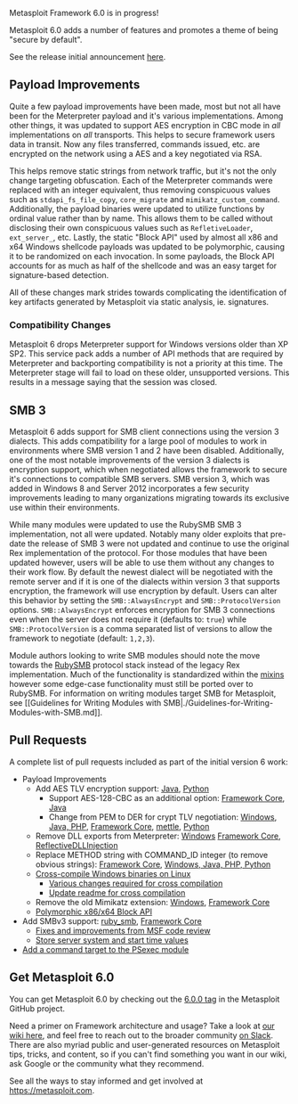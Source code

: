 Metasploit Framework 6.0 is in progress!

Metasploit 6.0 adds a number of features and promotes a theme of being "secure by default".

See the release initial announcement [here](https://blog.rapid7.com/2020/08/06/metasploit-6-now-under-active-development/).

## Payload Improvements

Quite a few payload improvements have been made, most but not all have been for the Meterpreter payload and it's various implementations. Among other things, it was updated to support AES encryption in CBC mode in _all_ implementations on _all_ transports. This helps to secure framework users data in transit. Now any files transferred, commands issued, etc. are encrypted on the network using a AES and a key negotiated via RSA.

This helps remove static strings from network traffic, but it's not the only change targeting obfuscation. Each of the Meterpreter commands were replaced with an integer equivalent, thus removing conspicuous values such as `stdapi_fs_file_copy`, `core_migrate` and `mimikatz_custom_command`. Additionally, the payload binaries were updated to utilize functions by ordinal value rather than by name. This allows them to be called without disclosing their own conspicuous values such as `RefletiveLoader`, `ext_server_`, etc. Lastly, the static "Block API" used by almost all x86 and x64 Windows shellcode payloads was updated to be polymorphic, causing it to be randomized on each invocation. In some payloads, the  Block API accounts for as much as half of the shellcode and was an easy target for signature-based detection.

All of these changes mark strides towards complicating the identification of key artifacts generated by Metasploit via static analysis, ie. signatures.

### Compatibility Changes

Metasploit 6 drops Meterpreter support for Windows versions older than XP SP2. This service pack adds a number of API methods that are required by Meterpreter and backporting compatibility is not a priority at this time. The Meterpreter stage will fail to load on these older, unsupported versions. This results in a message saying that the session was closed.

## SMB 3

Metasploit 6 adds support for SMB client connections using the version 3 dialects. This adds compatibility for a large pool of modules to work in environments where SMB version 1 and 2 have been disabled. Additionally, one of the most notable improvements of the version 3 dialects is encryption support, which when negotiated allows the framework to secure it's connections to compatible SMB servers. SMB version 3, which was added in Windows 8 and Server 2012 incorporates a few security improvements leading to many organizations migrating towards its exclusive use within their environments.

While many modules were updated to use the RubySMB SMB 3 implementation, not all were updated. Notably many older exploits that pre-date the release of SMB 3 were not updated and continue to use the original Rex implementation of the protocol. For those modules that have been updated however, users will be able to use them without any changes to their work flow. By default the newest dialect will be negotiated with the remote server and if it is one of the dialects within version 3 that supports encryption, the framework will use encryption by default. Users can alter this behavior by setting the `SMB::AlwaysEncrypt` and `SMB::ProtocolVersion` options. `SMB::AlwaysEncrypt` enforces encryption for SMB 3 connections even when the server does not require it (defaults to: `true`) while `SMB::ProtocolVersion` is a comma separated list of versions to allow the framework to negotiate (default: `1,2,3`).

Module authors looking to write SMB modules should note the move towards the [RubySMB](https://github.com/rapid7/ruby_smb) protocol stack instead of the legacy Rex implementation. Much of the functionality is standardized within the [mixins](https://github.com/rapid7/metasploit-framework/tree/master/lib/msf/core/exploit/smb) however some edge-case functionality must still be ported over to RubySMB. For information on writing modules target SMB for Metasploit, see [[Guidelines for Writing Modules with SMB|./Guidelines-for-Writing-Modules-with-SMB.md]].

## Pull Requests

A complete list of pull requests included as part of the initial version 6 work:

* Payload Improvements
    * Add AES TLV encryption support: [Java](https://github.com/rapid7/metasploit-payloads/pull/400), [Python](https://github.com/rapid7/metasploit-framework/pull/13432)
        * Support AES-128-CBC as an additional option: [Framework Core](https://github.com/rapid7/metasploit-framework/pull/13783), [Java](https://github.com/rapid7/metasploit-payloads/pull/418)
        * Change from PEM to DER for crypt TLV negotiation: [Windows, Java, PHP](https://github.com/rapid7/metasploit-payloads/pull/397), [Framework Core](https://github.com/rapid7/metasploit-framework/pull/13400), [mettle](https://github.com/rapid7/mettle/pull/197), [Python](https://github.com/rapid7/metasploit-payloads/pull/415)
    * Remove DLL exports from Meterpreter: [Windows](https://github.com/rapid7/metasploit-payloads/pull/401) [Framework Core](https://github.com/rapid7/metasploit-framework/pull/13476), [ReflectiveDLLInjection](https://github.com/rapid7/ReflectiveDLLInjection/pull/9)
    * Replace METHOD string with COMMAND_ID integer (to remove obvious strings): [Framework Core](https://github.com/rapid7/metasploit-framework/pull/13395), [Windows, Java, PHP, Python](https://github.com/rapid7/metasploit-payloads/pull/395)
    * [Cross-compile Windows binaries on Linux](https://github.com/rapid7/metasploit-payloads/pull/405)
        * [Various changes required for cross compilation](https://github.com/rapid7/mimikatz/pull/4)
        * [Update readme for cross compilation](https://github.com/rapid7/metasploit-payloads/pull/419)
    * Remove the old Mimikatz extension: [Windows](https://github.com/rapid7/metasploit-payloads/pull/404), [Framework Core](https://github.com/rapid7/metasploit-framework/pull/13529)
    * [Polymorphic x86/x64 Block API](https://github.com/rapid7/metasploit-framework/pull/13832)
* Add SMBv3 support: [ruby_smb](https://github.com/rapid7/ruby_smb/pull/154), [Framework Core](https://github.com/rapid7/metasploit-framework/pull/13417)
    * [Fixes and improvements from MSF code review](https://github.com/rapid7/ruby_smb/pull/156)
    * [Store server system and start time values](https://github.com/rapid7/ruby_smb/pull/155)
* [Add a command target to the PSexec module](https://github.com/rapid7/metasploit-framework/pull/13812)

## Get Metasploit 6.0

You can get Metasploit 6.0 by checking out the [6.0.0 tag](https://github.com/rapid7/metasploit-framework/releases/tag/6.0.0) in the Metasploit GitHub project.

Need a primer on Framework architecture and usage? Take a look at [our wiki here](https://github.com/rapid7/metasploit-framework/wiki), and feel free to reach out to the broader community [on Slack](https://metasploit.com/slack). There are also myriad public and user-generated resources on Metasploit tips, tricks, and content, so if you can't find something you want in our wiki, ask Google or the community what they recommend.

See all the ways to stay informed and get involved at <https://metasploit.com>.
